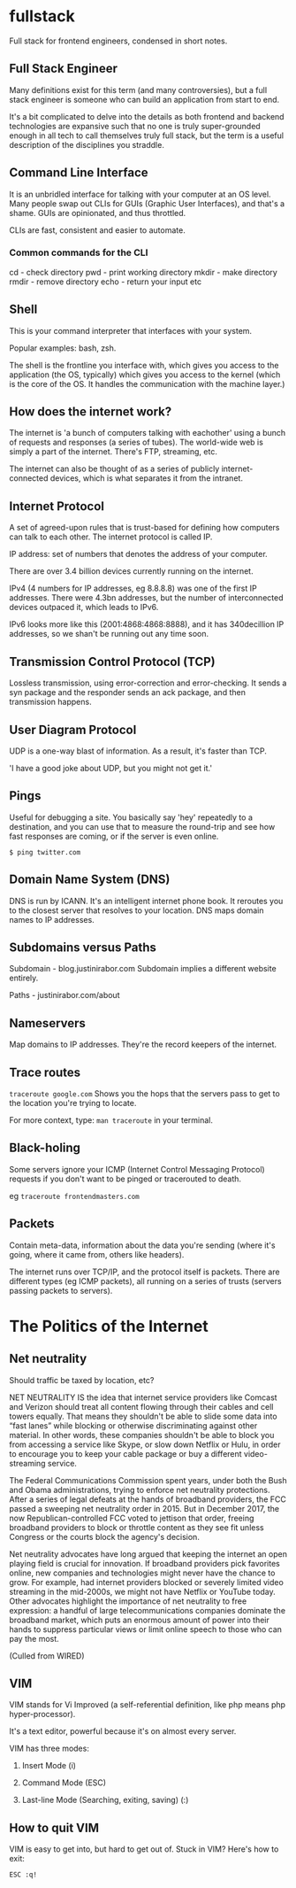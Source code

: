 # fullstack
Full stack for frontend engineers, condensed in short notes. 

## Full Stack Engineer
Many definitions exist for this term (and many controversies), but a full stack engineer is someone who can build an application from start to end. 

It's a bit complicated to delve into the details as both frontend and backend technologies are expansive such that no one is truly super-grounded enough in all tech to call themselves truly full stack, but the term is a useful description of the disciplines you straddle. 

## Command Line Interface
It is an unbridled interface for talking with your computer at an OS level. Many people swap out CLIs for GUIs (Graphic User Interfaces), and that's a shame. GUIs are opinionated, and thus throttled. 

CLIs are fast, consistent and easier to automate. 

### Common commands for the CLI
cd - check directory
pwd - print working directory
mkdir - make directory
rmdir - remove directory
echo - return your input
etc

## Shell 
This is your command interpreter that interfaces with your system. 

Popular examples: bash, zsh. 

The shell is the frontline you interface with, which gives you access to the application (the OS, typically) which gives you access to the kernel (which is the core of the OS. It handles the communication with the machine layer.)

## How does the internet work?
The internet is 'a bunch of computers talking with eachother' using a bunch of requests and responses (a series of tubes). The world-wide web is simply a part of the internet. There's FTP, streaming, etc. 

The internet can also be thought of as a series of publicly internet-connected devices, which is what separates it from the intranet. 

## Internet Protocol
A set of agreed-upon rules that is trust-based for defining how computers can talk to each other. The internet protocol is called IP. 

IP address: set of numbers that denotes the address of your computer. 

There are over 3.4 billion devices currently running on the internet. 

IPv4 (4 numbers for IP addresses, eg 8.8.8.8) was one of the first IP addresses. There were 4.3bn addresses, but the number of interconnected devices outpaced it, which leads to IPv6.

IPv6 looks more like this (2001:4868:4868:8888), and it has 340decillion IP addresses, so we shan't be running out any time soon.

## Transmission Control Protocol (TCP)
Lossless transmission, using error-correction and error-checking. It sends a syn package and the responder sends an ack package, and then transmission happens. 

## User Diagram Protocol
UDP is a one-way blast of information. As a result, it's faster than TCP. 

'I have a good joke about UDP, but you might not get it.' 

## Pings
Useful for debugging a site. You basically say 'hey' repeatedly to a destination, and you can use that to measure the round-trip and see how fast responses are coming, or if the server is even online.

`$ ping twitter.com`

## Domain Name System (DNS)
DNS is run by ICANN. It's an intelligent internet phone book. It reroutes you to the closest server that resolves to your location. DNS maps domain names to IP addresses. 

## Subdomains versus Paths
Subdomain - blog.justinirabor.com
Subdomain implies a different website entirely. 

Paths - justinirabor.com/about


## Nameservers
Map domains to IP addresses. They're the record keepers of the internet. 

## Trace routes
`traceroute google.com`
Shows you the hops that the servers pass to get to the location you're trying to locate. 

For more context, type:
`man traceroute`
in your terminal. 

## Black-holing
Some servers ignore your ICMP (Internet Control Messaging Protocol) requests if you don't want to be pinged or tracerouted to death. 

eg `traceroute frontendmasters.com`

## Packets
Contain meta-data, information about the data you're sending (where it's going, where it came from, others like headers).

The internet runs over TCP/IP, and the protocol itself is packets. There are different types (eg ICMP packets), all running on a series of trusts (servers passing packets to servers).

# The Politics of the Internet

## Net neutrality
Should traffic be taxed by location, etc? 

NET NEUTRALITY IS the idea that internet service providers like Comcast and Verizon should treat all content flowing through their cables and cell towers equally. That means they shouldn't be able to slide some data into “fast lanes” while blocking or otherwise discriminating against other material. In other words, these companies shouldn't be able to block you from accessing a service like Skype, or slow down Netflix or Hulu, in order to encourage you to keep your cable package or buy a different video-streaming service.

The Federal Communications Commission spent years, under both the Bush and Obama administrations, trying to enforce net neutrality protections. After a series of legal defeats at the hands of broadband providers, the FCC passed a sweeping net neutrality order in 2015. But in December 2017, the now Republican-controlled FCC voted to jettison that order, freeing broadband providers to block or throttle content as they see fit unless Congress or the courts block the agency's decision.

Net neutrality advocates have long argued that keeping the internet an open playing field is crucial for innovation. If broadband providers pick favorites online, new companies and technologies might never have the chance to grow. For example, had internet providers blocked or severely limited video streaming in the mid-2000s, we might not have Netflix or YouTube today. Other advocates highlight the importance of net neutrality to free expression: a handful of large telecommunications companies dominate the broadband market, which puts an enormous amount of power into their hands to suppress particular views or limit online speech to those who can pay the most.

(Culled from WIRED)

## VIM
VIM stands for Vi Improved (a self-referential definition, like php means php hyper-processor). 

It's a text editor, powerful because it's on almost every server. 

VIM has three modes:

1. Insert Mode (i)

2. Command Mode (ESC)

3. Last-line Mode (Searching, exiting, saving) (:)

## How to quit VIM
VIM is easy to get into, but hard to get out of. Stuck in VIM? Here's how to exit:

`ESC :q!`

